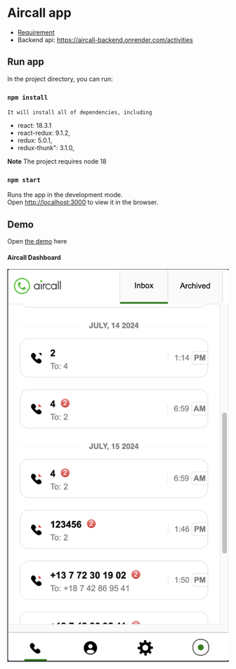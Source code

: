 <!-- @format -->

# Aircall app

- [Requirement](https://github.com/speer-technologies/aircall/tree/master)
- Backend api: https://aircall-backend.onrender.com/activities

## Run app

In the project directory, you can run:

### `npm install`

    It will install all of dependencies, including

- react: 18.3.1
- react-redux: 9.1.2,
- redux: 5.0.1,
- redux-thunk": 3.1.0,

**Note** The project requires node 18

### `npm start`

Runs the app in the development mode.\
Open [http://localhost:3000](http://localhost:3000) to view it in the browser.

## Demo

Open [the demo](https://aircall-da22c.web.app/) here

#### Aircall Dashboard

![Demo home page](./assets/demo.png)

